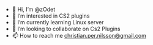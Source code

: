 - 👋 Hi, I’m @zOdet
- 👀 I’m interested in CS2 plugins
- 🌱 I’m currently learning Linux server
- 💞️ I’m looking to collaborate on Cs2 Plugins
- 📫 How to reach me christian.per.nilsson@gmail.com


